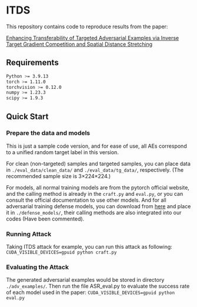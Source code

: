 # ITDS

This repository contains code to reproduce results from the paper:

[Enhancing Transferability of Targeted Adversarial Examples via Inverse Target Gradient Competition and Spatial Distance Stretching]()

## Requirements

```bash
Python >= 3.9.13
torch >= 1.11.0
torchvision >= 0.12.0
numpy >= 1.23.3
scipy >= 1.9.3
```

## Quick Start

### Prepare the data and models

This is just a sample code version, and for ease of use, all AEs correspond to a unified random target label in this version.

For clean (non-targeted) samples and targeted samples, you can place data in `./eval_data/clean_data/` and `./eval_data/tg_data/`, respectively. (The recommended sample size is 3&times;224&times;224.)

For models, all normal training models are from the pytorch official website, and the calling method is already in the `craft.py` and `eval.py`, or you can consult the official documentation to use other models. And for all adversarial training defense models, you can download from [here](https://drive.google.com/file/d/13DcsFytr4P1A52xwvbvkg2TS2tL185Oe/view?usp=sharing) and place it in `./defense_models/`, their calling methods are also integrated into our codes (Have been commented).

### Running Attack

Taking ITDS attack for example, you can run this attack as following: `CUDA_VISIBLE_DEVICES=gpuid python craft.py`

### Evaluating the Attack

The generated adversarial examples would be stored in directory `./adv_examples/`. Then run the file ASR_eval.py to evaluate the success rate of each model used in the paper: `CUDA_VISIBLE_DEVICES=gpuid python eval.py`

